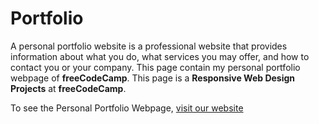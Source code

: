 # Portfolio
<p>A personal portfolio website is a professional website that provides information about what you do, what services you may offer, and how to contact you or your company. This page contain my personal portfolio webpage of <strong>freeCodeCamp</strong>. This page is a <strong>Responsive Web Design Projects</strong> at <strong>freeCodeCamp</strong>.</p>
<p>To see the Personal Portfolio Webpage, <a href="https://richardgery.github.io/Portfolio/">visit our website</a></p>
